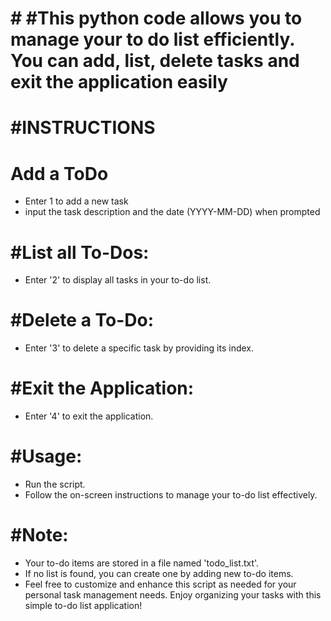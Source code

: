  # # #This python code allows you to manage your to do list efficiently. You can add, list, delete tasks and exit the application easily

 # #INSTRUCTIONS

 # Add a ToDo
 * Enter 1 to add a new task 
 * input the task description and the date (YYYY-MM-DD) when prompted

 # #List all To-Dos:
 * Enter '2' to display all tasks in your to-do list.


# #Delete a To-Do:
* Enter '3' to delete a specific task by providing its index.


# #Exit the Application:
* Enter '4' to exit the application.


# #Usage:
* Run the script.
* Follow the on-screen instructions to manage your to-do list effectively.



# #Note:
* Your to-do items are stored in a file named 'todo_list.txt'.
* If no list is found, you can create one by adding new to-do items.
* Feel free to customize and enhance this script as needed for your personal task management needs. Enjoy organizing your tasks with this simple to-do list application!
